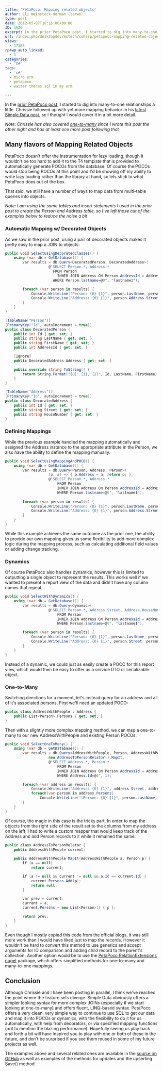 ```yaml
---
title: 'PetaPoco: Mapping related objects'
author: Eli Weinstock-Herman (tarwn)
type: post
date: 2012-05-07T10:16:00+00:00
ID: 1620
excerpt: In the prior PetaPoco post, I started to dig into many-to-one relationships a little. Chrissie followed up with yet more mapping behavior in his latest Simple.Data post, so I thought I would cover it in a bit more detail.
url: /index.php/desktopdev/mstech/csharp/petapoco-mapping-related-objects/
views:
  - 17385
rp4wp_auto_linked:
  - 1
categories:
  - 'C#'
tags:
  - 'c#'
  - micro orm
  - petapoco
  - waiter theres sql in my orm

---
```

In the [prior PetaPoco post][1], I started to dig into many-to-one relationships a little. Chrissie followed up with yet more mapping behavior in his [latest Simple.Data post][2], so I thought I would cover it in a bit more detail.

_Note: Chrissie has also covered [one-to-many][3] since I wrote this post the other night and has at least one more post following that_

## Many flavors of Mapping Related Objects

PetaPoco doesn't offer the instrumentation for lazy loading, though it wouldn't be too hard to add it to the T4 template that is provided to automatically generate POCOs from the database. Of course the POCOs would stop being POCOs at this point and I'd be showing off my ability to write lazy loading rather than the library at hand, so lets stick to what PetaPoco does out of the box.

That said, we still have a number of ways to map data from multi-table queries into objects.

_Note: I am using the same tables and insert statements I used in the prior post to create the Person and Address table, so I've left those out of the examples below to reduce the noise a bit_

### Automatic Mapping w/ Decorated Objects

As we saw in the prior post, using a pair of decorated objects makes it pretty easy to map a JOIN to objects:

```csharp
public void SelectUsingDecoratedClasses() {
	using (var db = GetDatabase()) {
		var results = db.Query<DecoratedPerson, DecoratedAddress>(
					@"SELECT Person.*, Address.* 
					  FROM Person 
						INNER JOIN Address ON Person.AddressId = Address.Id 
					  WHERE Person.lastname=@0", "lastname1");

		foreach (var person in results) {
			Console.WriteLine("Person: {0} {1}", person.LastName, person.FirstName);
			Console.WriteLine("Address: {0} {1}", person.Address.Street, person.Address.HouseNumber);
		}
	}
}

[TableName("Person")]
[PrimaryKey("Id", autoIncrement = true)]
public class DecoratedPerson {
	public int Id { get; set; }
	public string LastName { get; set; }
	public string FirstName { get; set; }
	public int AddressId { get; set; }

	[Ignore]
	public DecoratedAddress Address { get; set; }

	public override string ToString() {
		return String.Format("{0}: {1}, {2}", Id, LastName, FirstName);
	}
}

[TableName("Address")]
[PrimaryKey("Id", autoIncrement = true)]
public class DecoratedAddress {
	public int Id { get; set; }
	public string Street { get; set; }
	public string HouseNumber { get; set; }
}
```
### Defining Mappings

While the previous example handled the mapping automatically and assigned the Address instance to the appropriate attribute in the Person, we also have the ability to define the mapping manually. 

```csharp
public void SelectUsingMappingAndPOCO() {
	using (var db = GetDatabase()) {
		var results = db.Query<Person, Address, Person>(
					(p, a) => { p.Address = a; return p; },
					@"SELECT Person.*, Address.* 
						FROM Person 
						INNER JOIN Address ON Person.AddressId = Address.Id 
						WHERE Person.lastname=@0", "lastname1");
		
		foreach (var person in results) {
			Console.WriteLine("Person: {0} {1}", person.LastName, person.FirstName);
			Console.WriteLine("Address: {0} {1}", person.Address.Street, person.Address.HouseNumber);
		}
	}
}
```
While this example achieves the same outcome as the prior one, the ability to provide our own mapping gives us some flexibility to add more complex logic during the mapping process, such as calculating additional field values or adding change tracking.

### Dynamics

Of course PetaPoco also handles dynamics, however this is limited to outputting a single object to represent the results. This works well if we wanted to present a report view of the data and didn't have any column names that repeat:

```csharp
public void SelectWithDynamics() {
	using (var db = GetDatabase()) {
		var results = db.Query<dynamic>(
					@"SELECT Person.*, Address.Street, Address.HouseNumber 
						FROM Person 
						INNER JOIN Address ON Person.AddressId = Address.Id 
						WHERE Person.lastname=@0", "lastname1");

		foreach (var person in results) {
			Console.WriteLine("Person: {0} {1}", person.LastName, person.FirstName);
			Console.WriteLine("Address: {0} {1}", person.Street, person.HouseNumber);
		}
	}
}
```
Instead of a dynamic, we could just as easily create a POCO for this report view, which would then be easy to offer as a service DTO or serializable object. 

### One-to-Many

Switching directions for a moment, let's instead query for an address and all of it's associated persons. First we'll need an updated POCO:

```csharp
public class AddressWithPeople : Address { 
	public List<Person> Persons { get; set; }
}
```
Then with a slightly more complex mapping method, we can map a one-to-many to our new AddressWithPeople and existing Person POCOs:

```csharp
public void SelectOneToMany() {
	using (var db = GetDatabase()) {
		var results = db.Query<AddressWithPeople, Person, AddressWithPeople>(
					new AddressToPersonRelator().MapIt,
					@"SELECT Address.*, Person.*
						FROM Person 
						INNER JOIN Address ON Person.AddressId = Address.Id 
						WHERE Address.Id=@0", 1);

		foreach (var address in results) {
			Console.WriteLine("Address: {0} {1}", address.Street, address.HouseNumber);
			foreach(var person in address.Persons)
				Console.WriteLine("tPerson: {0} {1}", person.LastName, person.FirstName);
		}
	}
}
```
Of course, the magic in this case is the tricky part. In order to map the objects from the right side of the result set to the columns from my address on the left, I had to write a custom mapper that would keep track of the Address and add Person records to it while it remained the same. 

```csharp
public class AddressToPersonRelator {
	public AddressWithPeople current;
	
	public AddressWithPeople MapIt(AddressWithPeople a, Person p) {
		if (a == null)
			return current;

		if (a != null && current != null && a.Id == current.Id) {
			current.Persons.Add(p);
			return null;
		}

		var prev = current;
		current = a;
		current.Persons = new List<Person>() { p };

		return prev;
	}
}
```
Even though I mostly copied this code from the official blogs, it was still more work than I would have liked just to map the records. However it wouldn't be hard to convert this method to use generics and accept arguments for ID comparison and adding child record to the parent's collection. Another option would be to use the [PetaPoco.RelationExtensions nuget][4] package, which offers simplified methods for one-to-many and many-to-one mappings.

## Conclusion

Although Chrissie and I have been posting in parallel, I think we've reached the point where the feature sets diverge. Simple.Data obviously offers a simpler looking syntax for more complex JOINs (especially if we start looking at one-to-many) and offers fluent, LINQ-based syntax. PetaPoco offers a very clean, very simple way to continue to use SQL to get our data and map it into POCOs or dynamics, with the flexibility to do it for us automatically, with help from decorators, or via specified mapping functions (not to mention the blazing performance). Hopefully seeing us play back and forth a bit will have inspired you to play with one or both of these in the future, and don't be surprised if you see them reused in some of my future projects as well.

The examples above and several related ones are available in the [source on GitHub][5] as well as examples of the methods for updates and the upserting Save() method.

 [1]: /index.php/DesktopDev/MSTech/CSharp/more-petapoco-id-s-and "More PetaPoco: Id's and Multi-POCO queries"
 [2]: /index.php/DesktopDev/MSTech/simple-data-and-complex-types "Simple.Data and complex types: many to one"
 [3]: /index.php/DesktopDev/MSTech/simple-data-and-complex-types-1 "Simple.Data and complex types: one to many"
 [4]: http://nuget.org/packages/PetaPoco.RelationExtensions "PetaPoco.RelationExtensions package"
 [5]: https://github.com/tarwn/PetaPocoSample "Source on Github"